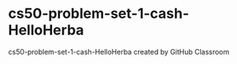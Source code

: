 # cs50-problem-set-1-cash-HelloHerba
cs50-problem-set-1-cash-HelloHerba created by GitHub Classroom
